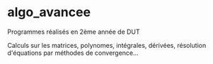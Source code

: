 # algo_avancee

Programmes réalisés en 2ème année de DUT

Calculs sur les matrices, polynomes, intégrales, dérivées, résolution d'équations par méthodes de convergence...
